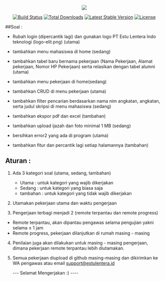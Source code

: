 <p align="center"><img src="https://laravel.com/assets/img/components/logo-laravel.svg"></p>

<p align="center">
<a href="https://travis-ci.org/laravel/framework"><img src="https://travis-ci.org/laravel/framework.svg" alt="Build Status"></a>
<a href="https://packagist.org/packages/laravel/framework"><img src="https://poser.pugx.org/laravel/framework/d/total.svg" alt="Total Downloads"></a>
<a href="https://packagist.org/packages/laravel/framework"><img src="https://poser.pugx.org/laravel/framework/v/stable.svg" alt="Latest Stable Version"></a>
<a href="https://packagist.org/packages/laravel/framework"><img src="https://poser.pugx.org/laravel/framework/license.svg" alt="License"></a>
</p>


##Soal :

- Rubah login (dipercantik lagi) dan gunakan logo PT Estu Lentera Indo teknologi (logo-elit.png) (utama)

- tambahkan menu mahasiswa di home (sedang)

- tambahkan tabel baru bernama pekerjaan (Nama Pekerjaan, Alamat pekerjaan, Nomor HP Pekerjaan) serta relasikan dengan tabel alumni
(utama)

- tambahkan menu pekerjaan di home(sedang)

- tambahkan CRUD di menu pekerjaan (utama)

- tambahkan filter pencarian berdasarkan nama nim angkatan, angkatan, serta judul skripsi di menu mahasiswa (sedang)

- tambahkan ekspor pdf dan excel (tambahan)

- tambahkan upload ijazah dan foto minimal 1 MB (sedang)

- bersihkan error2 yang ada di program (utama)

- tambahkan fitur dan percantik lagi setiap halamannya (tambahan)

## Aturan :

1. Ada 3 kategori soal (utama, sedang, tambahan) 
   - Utama : untuk kategori yang wajib dikerjakan
   - Sedang : untuk kategori yang biasa saja
   - tambahan : untuk kategori yang tidak wajib dikerjakan
   
2. Utamakan pekerjaan utama dan waktu pengerjaan

3. Pengerjaan terbagi menjadi 2 (remote terpantau dan remote progress)

  - Remote terpantau, akan dipantau pengawas selama pengujian yakni selama ± 1 jam
  - Remote progress, pekerjaan dilanjutkan di rumah masing - masing 
  
4. Penilaian juga akan dilakukan untuk masing - masing pengerjaan, dimana pekerjaan remote terpantau lebih diutamakan.

5. Semua pekerjaan diupload di github masing-masing dan dikirimkan ke WA pengawas atau email support@estulentera.id


	--- Selamat Mengerjakan :) ----


